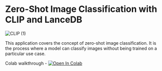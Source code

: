 # Zero-Shot Image Classification with CLIP and LanceDB

![CLIP (1)](https://github.com/lancedb/vectordb-recipes/assets/15766192/11b3b900-0bcb-4a4a-8fd4-804611c85972)

This application covers the concept of zero-shot image classification. It is the process where a model can classify images without being trained on a particular use case.

Colab walkthrough - <a href="https://colab.research.google.com/github/lancedb/vectordb-recipes/blob/main/examples/zero-shot-image-classification/main.ipynb"><img src="https://colab.research.google.com/assets/colab-badge.svg" alt="Open In Colab"></a>